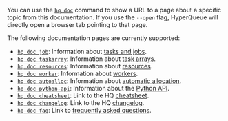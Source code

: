 You can use the [`hq doc`](cli:hq.doc) command to show a URL to a page about a specific topic from this documentation. If you use the `--open` flag, HyperQueue will directly open a browser tab pointing to that page.

The following documentation pages are currently supported:

- [`hq doc job`](cli:hq.doc.job): Information about [tasks and jobs](../jobs/jobs.md).
- [`hq doc taskarray`](cli:hq.doc.taskarray): Information about [task arrays](../jobs/arrays.md).
- [`hq doc resources`](cli:hq.doc.resources): Information about [resources](../jobs/resources.md).
- [`hq doc worker`](cli:hq.doc.worker): Information about [workers](../deployment/worker.md).
- [`hq doc autoalloc`](cli:hq.doc.autoalloc): Information about [automatic allocation](../deployment/allocation.md).
- [`hq doc python-api`](cli:hq.doc.python-api): Information about the [Python API](../python/index.md).
- [`hq doc cheatsheet`](cli:hq.doc.cheatsheet): Link to the HQ [cheatsheet](../cheatsheet.md).
- [`hq doc changelog`](cli:hq.doc.changelog): Link to the HQ [changelog](../changelog.md).
- [`hq doc faq`](cli:hq.doc.faq): Link to [frequently asked questions](../faq.md).
